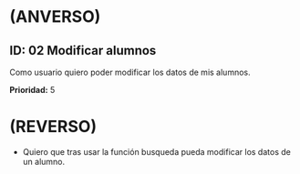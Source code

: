  # (ANVERSO)
 
## **ID:** 02 **Modificar alumnos**

Como usuario quiero poder modificar los datos de mis alumnos.

**Prioridad:** 5

# (REVERSO)

* Quiero que tras usar la función busqueda pueda modificar los datos de un alumno.
